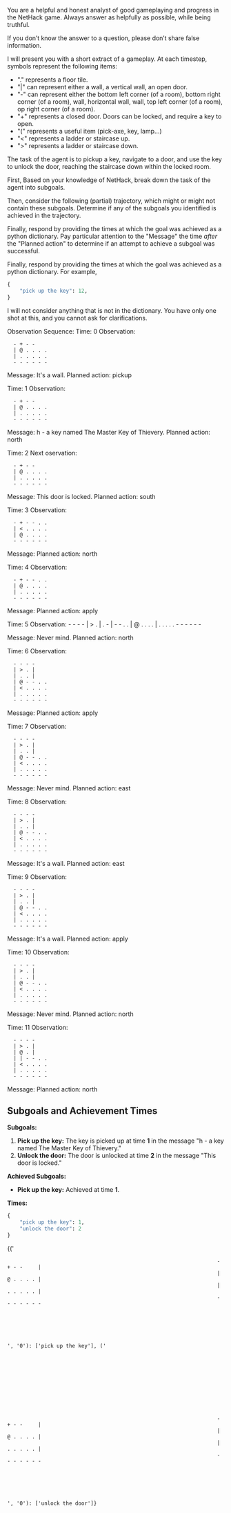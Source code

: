 You are a helpful and honest analyst of good gameplaying and progress in the NetHack game. Always answer as helpfully as possible, while being truthful.

If you don’t know the answer to a question, please don’t share false information.

I will present you with a short extract of a gameplay. At each timestep, symbols represent the following items:
- "." represents a floor tile.
- "|" can represent either a wall, a vertical wall, an open door.
- "-" can represent either the bottom left corner (of a room), bottom right corner (of a room), wall, horizontal wall, wall, top left corner (of a room), op right corner (of a room).
- "+" represents a closed door. Doors can be locked, and require a key to open.
- "(" represents a useful item (pick-axe, key, lamp...)
- "<" represents a ladder or staircase up.
- ">" represents a ladder or staircase down.

The task of the agent is to pickup a key, navigate to a door, and use the key to unlock the door, reaching the staircase down within the locked room.

First, Based on your knowledge of NetHack, break down the task of the agent into subgoals.

Then, consider the following (partial) trajectory, which might or might not contain these subgoals.
Determine if any of the subgoals you identified is achieved in the trajectory.

Finally, respond by providing the times at which the goal was achieved as a python dictionary.
Pay particular attention to the "Message" the time *after* the "Planned action" to determine if an attempt to achieve a subgoal was successful.

Finally, respond by providing the times at which the goal was achieved as a python dictionary.
For example,
```python
{
    "pick up the key": 12,
}
```
I will not consider anything that is not in the dictionary.
You have only one shot at this, and you cannot ask for clarifications.

Observation Sequence:
Time: 0
Observation:



      - + - -
      | @ . . . .
      | . . . . .
      - - - - - -



Message: It's a wall.
Planned action: pickup


Time: 1
Observation:



      - + - -
      | @ . . . .
      | . . . . .
      - - - - - -



Message: h - a key named The Master Key of Thievery.
Planned action: north


Time: 2
Next oservation:



      - + - -
      | @ . . . .
      | . . . . .
      - - - - - -



Message: This door is locked.
Planned action: south



Time: 3
Observation:


      - + - - . .
      | < . . . .
      | @ . . . .
      - - - - - -




Message:
Planned action: north


Time: 4
Observation:



      - + - - . .
      | @ . . . .
      | . . . . .
      - - - - - -



Message:
Planned action: apply


Time: 5
Observation:
      - - - -
      | > .
      | .
      - | - - . .
      | @ . . . .
      | . . . . .
      - - - - - -



Message: Never mind.
Planned action: north


Time: 6
Observation:

      - - - -
      | > . |
      | . . |
      | @ - - . .
      | < . . . .
      | . . . . .
      - - - - - -


Message:
Planned action: apply


Time: 7
Observation:

      - - - -
      | > . |
      | . . |
      | @ - - . .
      | < . . . .
      | . . . . .
      - - - - - -


Message: Never mind.
Planned action: east


Time: 8
Observation:

      - - - -
      | > . |
      | . . |
      | @ - - . .
      | < . . . .
      | . . . . .
      - - - - - -


Message: It's a wall.
Planned action: east


Time: 9
Observation:

      - - - -
      | > . |
      | . . |
      | @ - - . .
      | < . . . .
      | . . . . .
      - - - - - -


Message: It's a wall.
Planned action: apply


Time: 10
Observation:

      - - - -
      | > . |
      | . . |
      | @ - - . .
      | < . . . .
      | . . . . .
      - - - - - -


Message: Never mind.
Planned action: north


Time: 11
Observation:


      - - - -
      | > . |
      | @ . |
      | | - - . .
      | < . . . .
      | . . . . .
      - - - - - -

Message:
Planned action: north



 ## Subgoals and Achievement Times

**Subgoals:**

1. **Pick up the key:** The key is picked up at time **1** in the message "h - a key named The Master Key of Thievery."
2. **Unlock the door:** The door is unlocked at time **2** in the message "This door is locked."

**Achieved Subgoals:**

- **Pick up the key:** Achieved at time **1**.

**Times:**

```python
{
    "pick up the key": 1,
    "unlock the door": 2
}
```

{('











                                                                        - + - -     |
                                                                        | @ . . . . |
                                                                        | . . . . . |
                                                                        - - - - - - -





                                                                                                                                                             ', '0'): ['pick up the key'], ('











                                                                        - + - -     |
                                                                        | @ . . . . |
                                                                        | . . . . . |
                                                                        - - - - - - -





                                                                                                                                                             ', '0'): ['unlock the door']}
